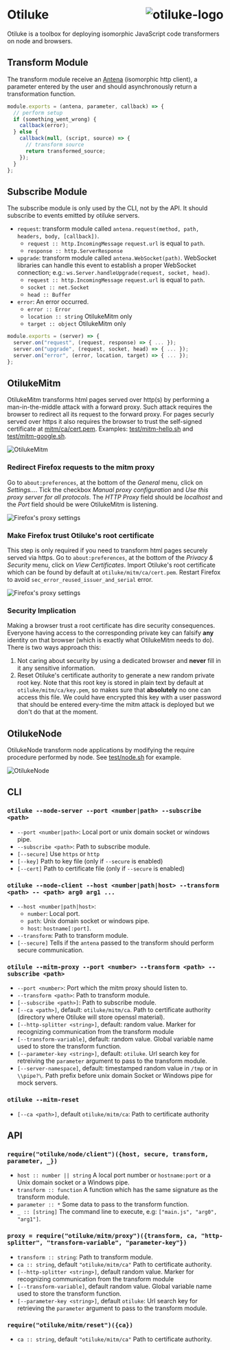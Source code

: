 # Otiluke <img src="img/otiluke.png" align="right" alt="otiluke-logo" title="Resilient sphere of Otiluke">

Otiluke is a toolbox for deploying isomorphic JavaScript code transformers on node and browsers.

## Transform Module

The transform module receive an [Antena](https://github.com/lachrist/antena) (isomorphic http client), a parameter entered by the user and should asynchronously return a transformation function.

```js
module.exports = (antena, parameter, callback) => {
  // perform setup
  if (something_went_wrong) {
    callback(error);
  } else {
    callback(null, (script, source) => {
      // transform source
      return transformed_source;
    });
  }
};
```

## Subscribe Module

The subscribe module is only used by the CLI, not by the API.
It should subscribe to events emitted by otiluke servers.
* `request`: transform module called `antena.request(method, path, headers, body, [callback])`.
  * `request :: http.IncomingMessage`
    `request.url` is equal to `path`.
  * `response :: http.ServerResponse`
* `upgrade`: transform module called `antena.WebSocket(path)`.
  WebSocket libraries can handle this event to establish a proper WebSocket connection; e.g.: `ws.Server.handleUpgrade(request, socket, head)`.
  * `request :: http.IncomingMessage`
    `request.url` is equal to `path`.
  * `socket :: net.Socket`
  * `head :: Buffer`
* `error`: An error occurred.
  * `error :: Error`
  * `location :: string` OtilukeMitm only
  * `target :: object` OtilukeMitm only

```js
module.exports = (server) => {
  server.on("request", (request, response) => { ... });
  server.on("upgrade", (request, socket, head) => { ... });
  server.on("error", (error, location, target) => { ... });
};
```

## OtilukeMitm

OtilukeMitm transforms html pages served over http(s) by performing a man-in-the-middle attack with a forward proxy.
Such attack requires the browser to redirect all its request to the forward proxy.
For pages securly served over https it also requires the browser to trust the self-signed certificate at [mitm/ca/cert.pem](mitm/ca/cert.pem).
Examples: [test/mitm-hello.sh](test/mitm-hello.sh) and [test/mitm-google.sh](test/mitm-hello.sh).

<img src="img/mitm.png" align="center" title="OtilukeMitm"/>

### Redirect Firefox requests to the mitm proxy

Go to `about:preferences`, at the bottom of the *General* menu, click on *Settings...*.
Tick the checkbox *Manual proxy configuration* and *Use this proxy server for all protocols*.
The *HTTP Proxy* field should be *localhost* and the *Port* field should be were OtilukeMitm is listening.

<img src="img/firefox-proxy.png" align="center" title="Firefox's proxy settings"/>

### Make Firefox trust Otiluke's root certificate

This step is only required if you need to transform html pages securely served via https.
Go to `about:preferences`, at the bottom of the *Privacy & Security* menu, click on *View Certificates*.
Import Otiluke's root certificate which can be found by default at `otiluke/mitm/ca/cert.pem`.
Restart Firefox to avoid `sec_error_reused_issuer_and_serial` error.

<img src="img/firefox-cert.png" align="center" title="Firefox's proxy settings"/>

### Security Implication

Making a browser trust a root certificate has dire security consequences.
Everyone having access to the corresponding private key can falsify **any** identity on that browser (which is exactly what OtilukeMitm needs to do).
There is two ways approach this:
1. Not caring about security by using a dedicated browser and **never** fill in it any sensitive information.
2. Reset Otiluke's certificate authority to generate a new random private root key.
   Note that this root key is stored in plain text by default at `otiluke/mitm/ca/key.pem`, so makes sure that **absolutely** no one can access this file.
   We could have encrypted this key with a user password that should be entered every-time the mitm attack is deployed but we don't do that at the moment.

## OtilukeNode

OtilukeNode transform node applications by modifying the require procedure performed by node.
See [test/node.sh](test/node.sh) for example.

<img src="img/mitm.png" align="center" title="OtilukeNode"/>

## CLI

### `otiluke --node-server --port <number|path> --subscribe <path>`

* `--port <number|path>`:
  Local port or unix domain socket or windows pipe.
* `--subscribe <path>`:
  Path to subscribe module.
* `[--secure]`
  Use `https` or `http`
* `[--key]`
  Path to key file (only if `--secure` is enabled)
* `[--cert]`
  Path to certificate file (only if `--secure` is enabled)

### `otiluke --node-client --host <number|path|host> --transform <path> -- <path> arg0 arg1 ...`

* `--host <number|path|host>`:
    * `number`: Local port.
    * `path`: Unix domain socket or windows pipe.
    * `host`: `hostname[:port]`.
* `--transform`:
  Path to transform module.
* `[--secure]`
  Tells if the `antena` passed to the transform should perform secure communication.

### `otilule --mitm-proxy --port <number> --transform <path> --subscribe <path>`

* `--port <number>`: Port which the mitm proxy should listen to.
* `--transform <path>`: Path to transform module.
* `[--subscribe <path>]`: Path to subscribe module.
* `[--ca <path>]`, default: `otiluke/mitm/ca`.
  Path to certificate authority (directory where Otiluke will store openssl material).
* `[--http-splitter <string>]`, default: random value.
  Marker for recognizing communication from the transform module
* `[--transform-variable]`, default: random value.
  Global variable name used to store the transform function.
* `[--parameter-key <string>]`, default: `otiluke`.
  Url search key for retreiving the `parameter` argument to pass to the transform module.
* `[--server-namespace]`, default: timestamped random value in `/tmp` or in `\\pipe?\`.
  Path prefix before unix domain Socket or Windows pipe for mock servers.

### `otiluke --mitm-reset`

* `[--ca <path>]`, default `otiluke/mitm/ca`:
  Path to certificate authority 

## API

### `require("otiluke/node/client")({host, secure, transform, parameter, _})`

* `host :: number || string`
  A local port number or `hostname:port` or a Unix domain socket or a Windows pipe.
* `transform :: function`
  A function which has the same signature as the transform module.
* `parameter :: *`
  Some data to pass to the transform function.
* `_ :: [string]`
  The command line to execute, e.g: `["main.js", "arg0", "arg1"]`.

### `proxy = require("otiluke/mitm/proxy")({transform, ca, "http-splitter", "transform-variable", "parameter-key"})`

* `transform :: string`:
  Path to transform module.
* `ca :: string`, default `"otiluke/mitm/ca"`
  Path to certificate authority.
* `[--http-splitter <string>]`, default random value.
  Marker for recognizing communication from the transform module
* `[--transform-variable]`, default random value.
  Global variable name used to store the transform function.
* `[--parameter-key <string>]`, default `otiluke`:
  Url search key for retrieving the `parameter` argument to pass to the transform module.

### `require("otiluke/mitm/reset")({ca})`

* `ca :: string`, default `"otiluke/mitm/ca"`
  Path to certificate authority.

